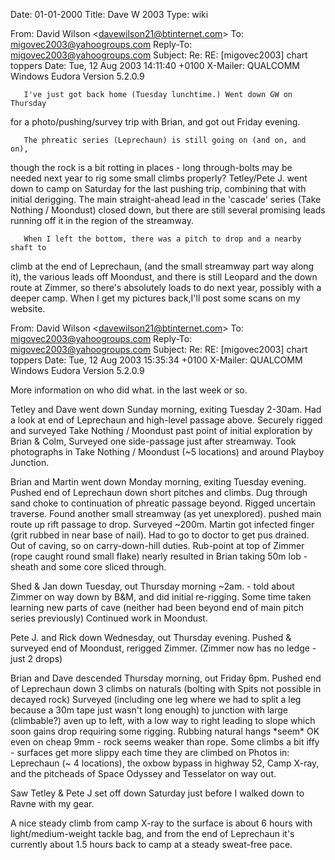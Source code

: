 Date: 01-01-2000
Title: Dave W 2003
Type: wiki


From: David Wilson &lt;davewilson21@btinternet.com&gt; To:
migovec2003@yahoogroups.com Reply-To: migovec2003@yahoogroups.com
Subject: Re: RE: \[migovec2003\] chart toppers Date: Tue, 12 Aug 2003
14:11:40 +0100 X-Mailer: QUALCOMM Windows Eudora Version 5.2.0.9





       I've just got back home (Tuesday lunchtime.) Went down GW on Thursday

for a photo/pushing/survey trip with Brian, and got out Friday evening.

       The phreatic series (Leprechaun) is still going on (and on, and on),

though the rock is a bit rotting in places - long through-bolts may be
needed next year to rig some small climbs properly? Tetley/Pete J. went
down to camp on Saturday for the last pushing trip, combining that with
initial derigging. The main straight-ahead lead in the 'cascade' series
(Take Nothing / Moondust) closed down, but there are still several
promising leads running off it in the region of the streamway.





       When I left the bottom, there was a pitch to drop and a nearby shaft to

climb at the end of Leprechaun, (and the small streamway part way along
it), the various leads off Moondust, and there is still Leopard and the
down route at Zimmer, so there's absolutely loads to do next year,
possibly with a deeper camp. When I get my pictures back,I'll post some
scans on my website.

From: David Wilson &lt;davewilson21@btinternet.com&gt; To:
migovec2003@yahoogroups.com Reply-To: migovec2003@yahoogroups.com
Subject: Re: RE: \[migovec2003\] chart toppers Date: Tue, 12 Aug 2003
15:35:34 +0100 X-Mailer: QUALCOMM Windows Eudora Version 5.2.0.9

More information on who did what. in the last week or so.

Tetley and Dave went down Sunday morning, exiting Tuesday 2-30am. Had a
look at end of Leprechaun and high-level passage above. Securely rigged
and surveyed Take Nothing / Moondust past point of initial exploration
by Brian & Colm, Surveyed one side-passage just after streamway. Took
photographs in Take Nothing / Moondust (\~5 locations) and around
Playboy Junction.

Brian and Martin went down Monday morning, exiting Tuesday evening.
Pushed end of Leprechaun down short pitches and climbs. Dug through sand
choke to continuation of phreatic passage beyond. Rigged uncertain
traverse. Found another small streamway (as yet unexplored). pushed main
route up rift passage to drop. Surveyed \~200m. Martin got infected
finger (grit rubbed in near base of nail). Had to go to doctor to get
pus drained. Out of caving, so on carry-down-hill duties. Rub-point at
top of Zimmer (rope caught round small flake) nearly resulted in Brian
taking 50m lob - sheath and some core sliced through.

Shed & Jan down Tuesday, out Thursday morning \~2am. - told about Zimmer
on way down by B&M, and did initial re-rigging. Some time taken learning
new parts of cave (neither had been beyond end of main pitch series
previously) Continued work in Moondust.

Pete J. and Rick down Wednesday, out Thursday evening. Pushed & surveyed
end of Moondust, rerigged Zimmer. (Zimmer now has no ledge - just 2
drops)

Brian and Dave descended Thursday morning, out Friday 6pm. Pushed end of
Leprechaun down 3 climbs on naturals (bolting with Spits not possible in
decayed rock) Surveyed (including one leg where we had to split a leg
because a 30m tape just wasn't long enough) to junction with large
(climbable?) aven up to left, with a low way to right leading to slope
which soon gains drop requiring some rigging. Rubbing natural hangs
\*seem\* OK even on cheap 9mm - rock seems weaker than rope. Some climbs
a bit iffy - surfaces get more slippy each time they are climbed on
Photos in: Leprechaun (\~ 4 locations), the oxbow bypass in highway 52,
Camp X-ray, and the pitcheads of Space Odyssey and Tesselator on way
out.

Saw Tetley & Pete J set off down Saturday just before I walked down to
Ravne with my gear.

A nice steady climb from camp X-ray to the surface is about 6 hours with
light/medium-weight tackle bag, and from the end of Leprechaun it's
currently about 1.5 hours back to camp at a steady sweat-free pace.
